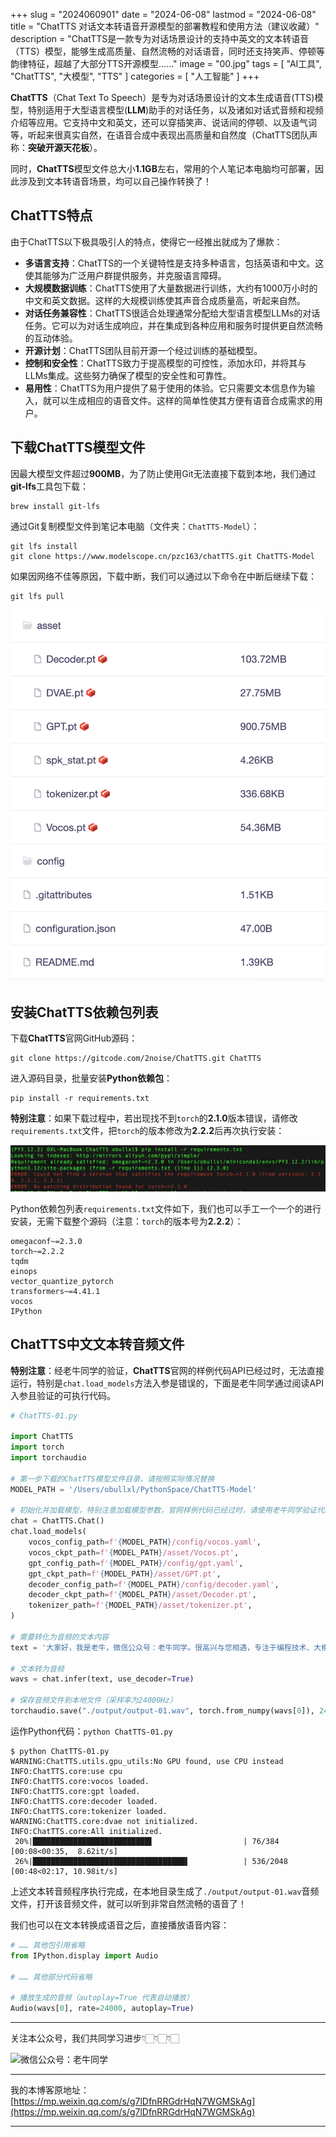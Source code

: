 +++
slug = "2024060901"
date = "2024-06-08"
lastmod = "2024-06-08"
title = "ChatTTS 对话文本转语音开源模型的部署教程和使用方法（建议收藏）"
description = "ChatTTS是一款专为对话场景设计的支持中英文的文本转语音（TTS）模型，能够生成高质量、自然流畅的对话语音，同时还支持笑声、停顿等韵律特征，超越了大部分TTS开源模型……"
image = "00.jpg"
tags = [ "AI工具", "ChatTTS", "大模型", "TTS" ]
categories = [ "人工智能" ]
+++

**ChatTTS**（Chat Text To Speech）是专为对话场景设计的文本生成语音(TTS)模型，特别适用于大型语言模型(**LLM**)助手的对话任务，以及诸如对话式音频和视频介绍等应用。它支持中文和英文，还可以穿插笑声、说话间的停顿、以及语气词等，听起来很真实自然，在语音合成中表现出高质量和自然度（ChatTTS团队声称：**突破开源天花板**）。

同时，**ChatTTS**模型文件总大小**1.1GB**左右，常用的个人笔记本电脑均可部署，因此涉及到文本转语音场景，均可以自己操作转换了！

## ChatTTS特点

由于ChatTTS以下极具吸引人的特点，使得它一经推出就成为了爆款：

+ **多语言支持**：ChatTTS的一个关键特性是支持多种语言，包括英语和中文。这使其能够为广泛用户群提供服务，并克服语言障碍。
+ **大规模数据训练**：ChatTTS使用了大量数据进行训练，大约有1000万小时的中文和英文数据。这样的大规模训练使其声音合成质量高，听起来自然。
+ **对话任务兼容性**：ChatTTS很适合处理通常分配给大型语言模型LLMs的对话任务。它可以为对话生成响应，并在集成到各种应用和服务时提供更自然流畅的互动体验。
+ **开源计划**：ChatTTS团队目前开源一个经过训练的基础模型。
+ **控制和安全性**：ChatTTS致力于提高模型的可控性，添加水印，并将其与LLMs集成。这些努力确保了模型的安全性和可靠性。
+ **易用性**：ChatTTS为用户提供了易于使用的体验。它只需要文本信息作为输入，就可以生成相应的语音文件。这样的简单性使其方便有语音合成需求的用户。

## 下载ChatTTS模型文件

因最大模型文件超过**900MB**，为了防止使用Git无法直接下载到本地，我们通过**git-lfs**工具包下载：

```shell
brew install git-lfs
```

通过Git复制模型文件到笔记本电脑（文件夹：`ChatTTS-Model`）：

```shell
git lfs install
git clone https://www.modelscope.cn/pzc163/chatTTS.git ChatTTS-Model
```

如果因网络不佳等原因，下载中断，我们可以通过以下命令在中断后继续下载：

```shell
git lfs pull
```

![ChatTTS模型文件列表](01.jpg)

## 安装ChatTTS依赖包列表

下载**ChatTTS**官网GitHub源码：

```
git clone https://gitcode.com/2noise/ChatTTS.git ChatTTS
```

进入源码目录，批量安装**Python依赖包**：

```
pip install -r requirements.txt
```

**特别注意**：如果下载过程中，若出现找不到`torch`的**2.1.0**版本错误，请修改`requirements.txt`文件，把`torch`的版本修改为**2.2.2**后再次执行安装：

![torch版本找不到](02.jpg)

Python依赖包列表`requirements.txt`文件如下，我们也可以手工一个一个的进行安装，无需下载整个源码（注意：`torch`的版本号为**2.2.2**）：

```plaintext
omegaconf~=2.3.0
torch~=2.2.2
tqdm
einops
vector_quantize_pytorch
transformers~=4.41.1
vocos
IPython
```

## ChatTTS中文文本转音频文件

**特别注意**：经老牛同学的验证，**ChatTTS**官网的样例代码API已经过时，无法直接运行，特别是`chat.load_models`方法入参是错误的，下面是老牛同学通过阅读API入参且验证的可执行代码。

```python
# ChatTTS-01.py

import ChatTTS
import torch
import torchaudio

# 第一步下载的ChatTTS模型文件目录，请按照实际情况替换
MODEL_PATH = '/Users/obullxl/PythonSpace/ChatTTS-Model'

# 初始化并加载模型，特别注意加载模型参数，官网样例代码已经过时，请使用老牛同学验证代码
chat = ChatTTS.Chat()
chat.load_models(
    vocos_config_path=f'{MODEL_PATH}/config/vocos.yaml',
    vocos_ckpt_path=f'{MODEL_PATH}/asset/Vocos.pt',
    gpt_config_path=f'{MODEL_PATH}/config/gpt.yaml',
    gpt_ckpt_path=f'{MODEL_PATH}/asset/GPT.pt',
    decoder_config_path=f'{MODEL_PATH}/config/decoder.yaml',
    decoder_ckpt_path=f'{MODEL_PATH}/asset/Decoder.pt',
    tokenizer_path=f'{MODEL_PATH}/asset/tokenizer.pt',
)

# 需要转化为音频的文本内容
text = '大家好，我是老牛，微信公众号：老牛同学。很高兴与您相遇，专注于编程技术、大模型及人工智能等相关技术分享，欢迎关注和转发，让我们共同启程智慧之旅！'

# 文本转为音频
wavs = chat.infer(text, use_decoder=True)

# 保存音频文件到本地文件（采样率为24000Hz）
torchaudio.save("./output/output-01.wav", torch.from_numpy(wavs[0]), 24000)
```

运作Python代码：`python ChatTTS-01.py`

```plaintext
$ python ChatTTS-01.py
WARNING:ChatTTS.utils.gpu_utils:No GPU found, use CPU instead
INFO:ChatTTS.core:use cpu
INFO:ChatTTS.core:vocos loaded.
INFO:ChatTTS.core:gpt loaded.
INFO:ChatTTS.core:decoder loaded.
INFO:ChatTTS.core:tokenizer loaded.
WARNING:ChatTTS.core:dvae not initialized.
INFO:ChatTTS.core:All initialized.
 20%|██████████████████████████▌                    | 76/384 [00:08<00:35,  8.62it/s]
 26%|██████████████████████████████████▌            | 536/2048 [00:48<02:17, 10.98it/s]
```

上述文本转音频程序执行完成，在本地目录生成了`./output/output-01.wav`音频文件，打开该音频文件，就可以听到非常自然流畅的语音了！

我们也可以在文本转换成语音之后，直接播放语音内容：

```python
# …… 其他包引用省略
from IPython.display import Audio

# …… 其他部分代码省略

# 播放生成的音频（autoplay=True 代表自动播放）
Audio(wavs[0], rate=24000, autoplay=True)
```

---

关注本公众号，我们共同学习进步👇🏻👇🏻👇🏻

![微信公众号：老牛同学](https://ntopic.cn/WX-21.png)

---

我的本博客原地址：[https://mp.weixin.qq.com/s/g7lDfnRRGdrHqN7WGMSkAg](https://mp.weixin.qq.com/s/g7lDfnRRGdrHqN7WGMSkAg)

---

